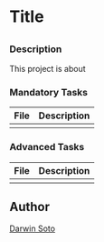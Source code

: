 # Title

## 

### Description

This project is about 

### Mandatory Tasks

| File | Description |
| ------ | ------ |
| []() |  |

### Advanced Tasks

| File | Description |
| ------ | ------ |
| []() |  |

## Author

[Darwin Soto](https://twitter.com/darutos)
